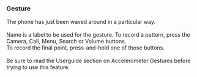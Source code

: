 ### Gesture

The phone has just been waved around in a particular way.\
\
Name is a label to be used for the gesture. To record a pattern, press
the Camera, Call, Menu, Search or Volume buttons.\
To record the final point, press-and-hold one of those buttons.\
\
Be sure to read the Userguide section on Accelerometer Gestures before
trying to use this feature.
